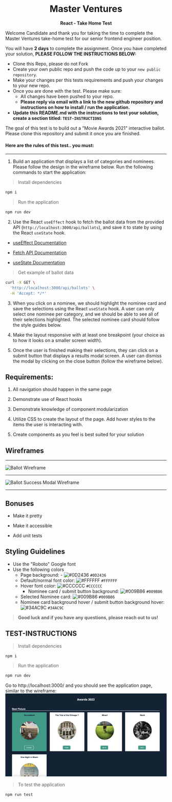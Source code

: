 <p align="center">
  <h1 align="center">
  Master Ventures
  </h1>
</p>

<p align="center">
  <b>
  React - Take Home Test
  </b><br>
</p>

Welcome Candidate and thank you for taking the time to complete the Master Ventures take-home test for our senior frontend engineer position.

You will have **2 days** to complete the assignment. Once you have completed your solution, **PLEASE FOLLOW THE INSTRUCTIONS BELOW:** 

- Clone this Repo, please do not Fork
- Create your own public repo and push the code up to your `new public repository`.
- Make your changes per this tests requirements and push your changes to your new repo.
- Once you are done with the test. Please make sure:
  - All changes have been pushed to your repo.
  - **Please reply via email with a link to the new github repository and instructions on how to install / run the application.**
- **Update this README.md with the instructions to test your solution, create a section titled: `TEST-INSTRUCTIONS`**

The goal of this test is to build out a "Movie Awards 2021" interactive ballot. Please clone this repository and submit it once you are finished.

#### Here are the rules of this test.. you must:
---

 1) Build an application that displays a list of categories and nominees. Please follow the design in the wireframe below. Run the following commands to start the application:
 
 > Install dependencies
 
 ```bash
 npm i
 ``` 
 
 > Run the application
 
 ```bash
 npm run dev
 ```
 
 2) Use the React `useEffect` hook to fetch the ballot data from the provided API (`http://localhost:3000/api/ballots`), and save it to state by using the React `useState` hook.
 
- [useEffect Documentation](https://reactjs.org/docs/hooks-effect.html)
 
- [Fetch API Documentation](https://developer.mozilla.org/en-US/docs/Web/API/Fetch_API/Using_Fetch)

- [useState Documentation](https://reactjs.org/docs/hooks-state.html)

> Get example of ballot data

```bash
curl -X GET \
  'http://localhost:3000/api/ballots' \
  -H 'Accept: */*'
```

 3) When you click on a nominee, we should highlight the nominee card and save the selections using the React `useState` hook. A user can only select one nominee per category, and we should be able to see all of their selections highlighted. The selected nominee card should follow the style guides below.

 4) Make the layout responsive with at least one breakpoint (your choice as to how it looks on a smaller screen width).

 5) Once the user is finished making their selections, they can click on a submit button that displays a results modal screen. A user can dismiss the modal by clicking on the close button (follow the wireframe below).

## Requirements:
 1) All navigation should happen in the same page
 
 2) Demonstrate use of React hooks
 
 3) Demonstrate knowledge of component modularization
 
 4) Utilize CSS to create the layout of the page. Add hover styles to the items the user is interacting with.
 
 5) Create components as you feel is best suited for your solution

## Wireframes

---

![Ballot Wireframe](requirements/take-home-wire.jpg?raw=true "Ballot Wireframe")

---

![Ballot Success Modal Wireframe](requirements/take-home-success.jpg?raw=true "Ballot Success Modal Wireframe")

---

## Bonuses
- Make it pretty

- Make it accessible

- Add unit tests

## Styling Guidelines

- Use the "Roboto" Google font   
- Use the following colors   
	- Page background: - ![#0D2436](https://via.placeholder.com/15/0D2436/000000?text=+) `#0D2436`
	- Default/normal font color: ![#FFFFFF](https://via.placeholder.com/15/FFFFFF/000000?text=+) `#FFFFFF`
  - Hover font color: ![#CCCCCC](https://via.placeholder.com/15/CCCCCC/000000?text=+) `#CCCCCC`
	- Nominee card / submit button background: ![#009B86](https://via.placeholder.com/15/009B86/000000?text=+) `#009B86`
  - Selected Nominee card: ![#009B86](https://via.placeholder.com/15/009B86/000000?text=+) `#009B86`
  - Nominee card background hover / submit button background hover: ![#34AC9C](https://via.placeholder.com/15/#34AC9C/000000?text=+) `#34AC9C`

> **Good luck and if you have any questions, please reach out to us!**


## TEST-INSTRUCTIONS

 > Install dependencies
 
 ```bash
 npm i
 ``` 
 
 > Run the application
 
 ```bash
 npm run dev
 ```

Go to http://localhost:3000/ and you should see the application page, similar to the wireframe:
![Page view](public/result.png?raw=true "Page View")

 > To test the application
 
 ```bash
 npm run test
 ```

